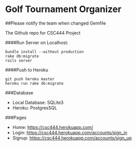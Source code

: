 # Golf Tournament Organizer

##Please notify the team when changed Gemfile

The Github repo for CSC444 Project

####Run Server on Localhost:
```
bundle install --without production
rake db:migrate
rails server
```
####Push to Heroku
```
git push heroku master
heroku run rake db:migrate
```
###Database
* Local Database: SQLite3
* Heroku: PostgresSQL

###Pages
* Home: https://csc444.herokuapp.com/
* Login: https://csc444.herokuapp.com/accounts/sign_in
* Signup: https://csc444.herokuapp.com/accounts/sign_up
